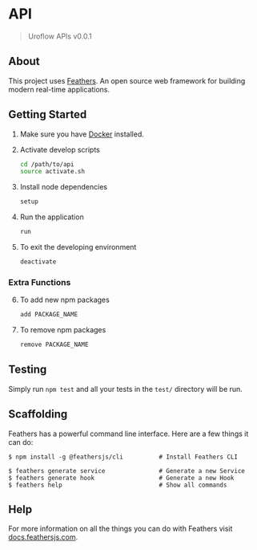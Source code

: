 # API

> Uroflow APIs v0.0.1

## About

This project uses [Feathers](http://feathersjs.com). An open source web framework for building modern real-time applications.

## Getting Started

1. Make sure you have [Docker](https://docs.docker.com/get-docker/) installed.

2. Activate develop scripts
    ```bash
    cd /path/to/api
    source activate.sh
    ```

3. Install node dependencies
    ```bash
    setup
    ```

4. Run the application
    ```bash
    run
    ```

5. To exit the developing environment
    ```bash
    deactivate
    ```

### Extra Functions

6. To add new npm packages
    ```bash
    add PACKAGE_NAME
    ```

7. To remove npm packages
    ```bash
    remove PACKAGE_NAME
    ```

## Testing

Simply run `npm test` and all your tests in the `test/` directory will be run.

## Scaffolding

Feathers has a powerful command line interface. Here are a few things it can do:

```
$ npm install -g @feathersjs/cli          # Install Feathers CLI

$ feathers generate service               # Generate a new Service
$ feathers generate hook                  # Generate a new Hook
$ feathers help                           # Show all commands
```

## Help

For more information on all the things you can do with Feathers visit [docs.feathersjs.com](http://docs.feathersjs.com).
